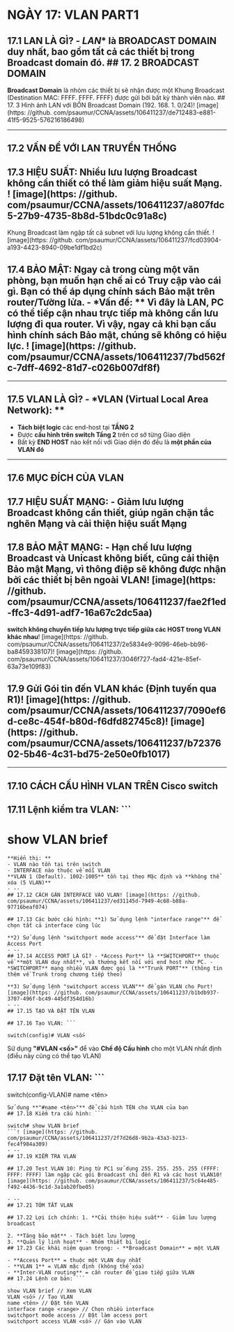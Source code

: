 # NGÀY 17: VLAN PART1

## 17.1 LAN LÀ GÌ? - *LAN** là **BROADCAST DOMAIN** duy nhất, bao gồm tất cả các thiết bị trong Broadcast domain đó. ## 17. 2 BROADCAST DOMAIN

**Broadcast Domain** là nhóm các thiết bị sẽ nhận được một Khung Broadcast (Destination MAC: FFFF. FFFF. FFFF) được gửi bởi bất kỳ thành viên nào. ## 17. 3 Hình ảnh LAN với BỐN Broadcast Domain (192. 168. 1. 0/24)! [image](https: //github. com/psaumur/CCNA/assets/106411237/de712483-e881-41f5-9525-576216186498)
- --
## 17.2 VẤN ĐỀ VỚI LAN TRUYỀN THỐNG

## 17.3 HIỆU SUẤT: Nhiều lưu lượng Broadcast không cần thiết có thể làm giảm hiệu suất Mạng. ! [image](https: //github. com/psaumur/CCNA/assets/106411237/a807fdc5-27b9-4735-8b8d-51bdc0c91a8c)

Khung Broadcast làm ngập tất cả subnet với lưu lượng không cần thiết. ! [image](https: //github. com/psaumur/CCNA/assets/106411237/fcd03904-a193-4423-8940-09be1df1bd2c)
## 17.4 BẢO MẬT: Ngay cả trong cùng một văn phòng, bạn muốn hạn chế ai có Truy cập vào cái gì. Bạn có thể áp dụng chính sách Bảo mật trên router/Tường lửa. - *Vấn đề: ** Vì đây là LAN, PC có thể tiếp cận nhau trực tiếp mà không cần lưu lượng đi qua router. Vì vậy, ngay cả khi bạn cấu hình chính sách Bảo mật, chúng sẽ không có hiệu lực. ! [image](https: //github. com/psaumur/CCNA/assets/106411237/7bd562fc-7dff-4692-81d7-c026b007df8f)

- --
## 17.5 VLAN LÀ GÌ? - *VLAN (Virtual Local Area Network): **

- **Tách biệt logic** các end-host tại **TẦNG 2**
- Được **cấu hình trên switch Tầng 2** trên cơ sở từng Giao diện
- Bất kỳ **END HOST** nào kết nối với Giao diện đó đều là **một phần của VLAN đó**
- --
## 17.6 MỤC ĐÍCH CỦA VLAN

## 17.7 HIỆU SUẤT MẠNG: - **Giảm lưu lượng Broadcast không cần thiết**, giúp ngăn chặn tắc nghẽn Mạng và cải thiện hiệu suất Mạng

## 17.8 BẢO MẬT MẠNG: - **Hạn chế lưu lượng Broadcast và Unicast không biết**, cũng cải thiện Bảo mật Mạng, vì thông điệp sẽ không được nhận bởi các thiết bị bên ngoài VLAN! [image](https: //github. com/psaumur/CCNA/assets/106411237/fae2f1ed-ffc3-4d91-adf7-16a67c2dc5aa)

**switch không chuyển tiếp lưu lượng trực tiếp giữa các HOST trong VLAN khác nhau**! [image](https: //github. com/psaumur/CCNA/assets/106411237/2e5834e9-9096-46eb-bb96-ba8459338107)! [image](https: //github. com/psaumur/CCNA/assets/106411237/3046f727-fad4-421e-85ef-63a73e109f83)
## 17.9 Gửi Gói tin đến VLAN khác (Định tuyến qua R1)! [image](https: //github. com/psaumur/CCNA/assets/106411237/7090ef6d-ce8c-454f-b80d-f6dfd82745c8)! [image](https: //github. com/psaumur/CCNA/assets/106411237/b7237602-5b46-4c31-bd75-2e50e0fb1017)

- --
## 17.10 CÁCH CẤU HÌNH VLAN TRÊN Cisco switch

## 17.11 Lệnh kiểm tra VLAN: ```

# show VLAN brief
```! [image](https: //github. com/psaumur/CCNA/assets/106411237/13ce8382-6aea-484e-9580-d91c98189522)
**Hiển thị: **
- VLAN nào tồn tại trên switch
- INTERFACE nào thuộc về mỗi VLAN
**VLAN 1 (Default). 1002-1005** tồn tại theo Mặc định và **không thể xóa (5 VLAN)**
- --
## 17.12 CÁCH GÁN INTERFACE VÀO VLAN! [image](https: //github. com/psaumur/CCNA/assets/106411237/ed31145d-7949-4c68-b88a-97716beaf074)

## 17.13 Các bước cấu hình: **1) Sử dụng lệnh "interface range"** để chọn tất cả interface cùng lúc

**2) Sử dụng lệnh "switchport mode access"** để đặt Interface làm Access Port
- --
## 17.14 ACCESS PORT LÀ GÌ? - *Access Port** là **SWITCHPORT** thuộc về **một VLAN duy nhất**, và thường kết nối với end host như PC. - *SWITCHPORT** mạng nhiều VLAN được gọi là **"Trunk PORT"** (thông tin thêm về Trunk trong chương tiếp theo)

**3) Sử dụng lệnh "switchport access VLAN"** để gán VLAN cho Port! [image](https: //github. com/psaumur/CCNA/assets/106411237/b1bdb937-3707-496f-bc49-445df354d16b)
- --
## 17.15 TẠO VÀ ĐẶT TÊN VLAN

## 17.16 Tạo VLAN: ```

switch(config)# VLAN <số>
```
Sử dụng **"#VLAN <số>"** để vào **Chế độ Cấu hình** cho một VLAN nhất định (điều này cũng có thể tạo VLAN)
## 17.17 Đặt tên VLAN: ```

switch(config-VLAN)# name <tên>
```
Sử dụng **"#name <tên>"** để cấu hình TÊN cho VLAN của bạn
## 17.18 Kiểm tra cấu hình: ```

switch# show VLAN brief
```! [image](https: //github. com/psaumur/CCNA/assets/106411237/2f7d26d8-9b2a-43a3-b213-fec4f984a309)
- --
## 17.19 KIỂM TRA VLAN

## 17.20 Test VLAN 10: Ping từ PC1 sử dụng 255. 255. 255. 255 (FFFF: FFFF: FFFF) làm ngập các gói Broadcast chỉ đến R1 và các host VLAN10! [image](https: //github. com/psaumur/CCNA/assets/106411237/5c64e485-f492-4436-9c1d-3a1ab20fbe05)

- --
## 17.21 TÓM TẮT VLAN

## 17.22 Lợi ích chính: 1. **Cải thiện hiệu suất** - Giảm lưu lượng broadcast

2. **Tăng bảo mật** - Tách biệt lưu lượng
3. **Quản lý linh hoạt** - Nhóm thiết bị logic
## 17.23 Các khái niệm quan trọng: - **Broadcast Domain** = một VLAN

- **Access Port** = thuộc một VLAN duy nhất
- **VLAN 1** = VLAN mặc định (không thể xóa)
- **Inter-VLAN routing** = cần router để giao tiếp giữa VLAN
## 17.24 Lệnh cơ bản: ```

show VLAN brief // Xem VLAN
VLAN <số> // Tạo VLAN
name <tên> // Đặt tên VLAN
interface range <range> // Chọn nhiều interface
switchport mode access // Đặt làm access port
switchport access VLAN <số> // Gán vào VLAN
```